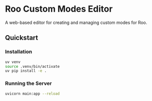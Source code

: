 # Roo Custom Modes Editor

A web-based editor for creating and managing custom modes for Roo.
## Quickstart

### Installation

```bash
uv venv
source .venv/bin/activate
uv pip install -e .
```

### Running the Server

```bash
uvicorn main:app --reload
```